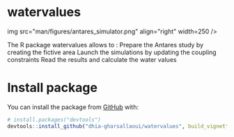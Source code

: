 # watervalues

img src="man/figures/antares_simulator.png" align="right" width=250 />
<br/>

The R package watervalues allows to :
Prepare the Antares study by creating the fictive area
Launch the simulations by updating the coupling constraints
Read the results and calculate the water values

# Install package


You can install the package from [GitHub](https://github.com/) with:

```r
# install.packages("devtools")
devtools::install_github("dhia-gharsallaoui/watervalues", build_vignettes = TRUE)
```
